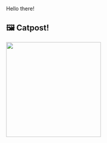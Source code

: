 Hello there!



## 🖼️ Catpost!

<sub>
    <img src="https://cdn2.thecatapi.com/images/dkb.jpg" height="256">
</sub>

